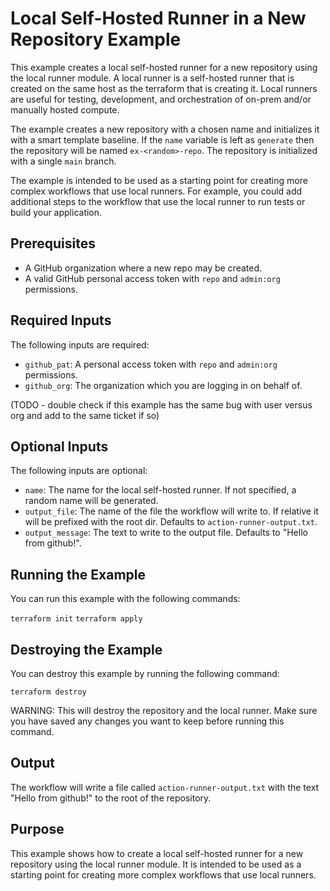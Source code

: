 # Local Self-Hosted Runner in a New Repository Example

This example creates a local self-hosted runner for a new repository using the local runner module. A local runner is a self-hosted runner that is created on the same host as the terraform that is creating it. Local runners are useful for testing, development, and orchestration of on-prem and/or manually hosted compute.

The example creates a new repository with a chosen name and initializes it with a smart template baseline. If the `name` variable is left as `generate` then the repository will be named `ex-<random>-repo`. The repository is initialized with a single `main` branch.

The example is intended to be used as a starting point for creating more complex workflows that use local runners. For example, you could add additional steps to the workflow that use the local runner to run tests or build your application.

## Prerequisites

* A GitHub organization where a new repo may be created.
* A valid GitHub personal access token with `repo` and `admin:org` permissions.

## Required Inputs

The following inputs are required:

* `github_pat`: A personal access token with `repo` and `admin:org` permissions.
* `github_org`: The organization which you are logging in on behalf of.

(TODO - double check if this example has the same bug with user versus org and add to the same ticket if so)

## Optional Inputs

The following inputs are optional:

* `name`: The name for the local self-hosted runner. If not specified, a random name will be generated.
* `output_file`: The name of the file the workflow will write to. If relative it will be prefixed with the root dir. Defaults to `action-runner-output.txt`.
* `output_message`: The text to write to the output file. Defaults to "Hello from github!".

## Running the Example

You can run this example with the following commands:

`terraform init`
`terraform apply`

## Destroying the Example

You can destroy this example by running the following command:

`terraform destroy`

WARNING: This will destroy the repository and the local runner. Make sure you have saved any changes you want to keep before running this command.

## Output

The workflow will write a file called `action-runner-output.txt` with the text "Hello from github!" to the root of the repository.

## Purpose

This example shows how to create a local self-hosted runner for a new repository using the local runner module. It is intended to be used as a starting point for creating more complex workflows that use local runners.
